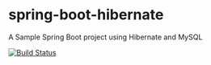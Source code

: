 # spring-boot-hibernate
A Sample Spring Boot project using Hibernate and MySQL

[![Build Status](https://travis-ci.org/icedhacker/spring-boot-hibernate.svg?branch=master)](https://travis-ci.org/icedhacker/spring-boot-hibernate)
